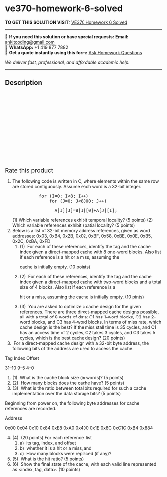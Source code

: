 # ve370-homework-6-solved
**TO GET THIS SOLUTION VISIT:** [VE370 Homework 6 Solved](https://www.ankitcodinghub.com/product/ve370-homework-6-solved/)


---

📩 **If you need this solution or have special requests:** **Email:** ankitcoding@gmail.com  
📱 **WhatsApp:** +1 419 877 7882  
📄 **Get a quote instantly using this form:** [Ask Homework Questions](https://www.ankitcodinghub.com/services/ask-homework-questions/)

*We deliver fast, professional, and affordable academic help.*

---

<h2>Description</h2>



<div class="kk-star-ratings kksr-auto kksr-align-center kksr-valign-top" data-payload="{&quot;align&quot;:&quot;center&quot;,&quot;id&quot;:&quot;99104&quot;,&quot;slug&quot;:&quot;default&quot;,&quot;valign&quot;:&quot;top&quot;,&quot;ignore&quot;:&quot;&quot;,&quot;reference&quot;:&quot;auto&quot;,&quot;class&quot;:&quot;&quot;,&quot;count&quot;:&quot;0&quot;,&quot;legendonly&quot;:&quot;&quot;,&quot;readonly&quot;:&quot;&quot;,&quot;score&quot;:&quot;0&quot;,&quot;starsonly&quot;:&quot;&quot;,&quot;best&quot;:&quot;5&quot;,&quot;gap&quot;:&quot;4&quot;,&quot;greet&quot;:&quot;Rate this product&quot;,&quot;legend&quot;:&quot;0\/5 - (0 votes)&quot;,&quot;size&quot;:&quot;24&quot;,&quot;title&quot;:&quot;VE370 Homework 6 Solved&quot;,&quot;width&quot;:&quot;0&quot;,&quot;_legend&quot;:&quot;{score}\/{best} - ({count} {votes})&quot;,&quot;font_factor&quot;:&quot;1.25&quot;}">

<div class="kksr-stars">

<div class="kksr-stars-inactive">
            <div class="kksr-star" data-star="1" style="padding-right: 4px">


<div class="kksr-icon" style="width: 24px; height: 24px;"></div>
        </div>
            <div class="kksr-star" data-star="2" style="padding-right: 4px">


<div class="kksr-icon" style="width: 24px; height: 24px;"></div>
        </div>
            <div class="kksr-star" data-star="3" style="padding-right: 4px">


<div class="kksr-icon" style="width: 24px; height: 24px;"></div>
        </div>
            <div class="kksr-star" data-star="4" style="padding-right: 4px">


<div class="kksr-icon" style="width: 24px; height: 24px;"></div>
        </div>
            <div class="kksr-star" data-star="5" style="padding-right: 4px">


<div class="kksr-icon" style="width: 24px; height: 24px;"></div>
        </div>
    </div>

<div class="kksr-stars-active" style="width: 0px;">
            <div class="kksr-star" style="padding-right: 4px">


<div class="kksr-icon" style="width: 24px; height: 24px;"></div>
        </div>
            <div class="kksr-star" style="padding-right: 4px">


<div class="kksr-icon" style="width: 24px; height: 24px;"></div>
        </div>
            <div class="kksr-star" style="padding-right: 4px">


<div class="kksr-icon" style="width: 24px; height: 24px;"></div>
        </div>
            <div class="kksr-star" style="padding-right: 4px">


<div class="kksr-icon" style="width: 24px; height: 24px;"></div>
        </div>
            <div class="kksr-star" style="padding-right: 4px">


<div class="kksr-icon" style="width: 24px; height: 24px;"></div>
        </div>
    </div>
</div>


<div class="kksr-legend" style="font-size: 19.2px;">
            <span class="kksr-muted">Rate this product</span>
    </div>
    </div>
<div class="page" title="Page 1">
<div class="layoutArea">
<div class="column">
<ol>
<li>The following code is written in C, where elements within the same row are stored contiguously. Assume each word is a 32-bit integer.
<pre>          for (I=0; I&lt;8; I++)
              for (J=0; J&lt;8000; J++)
</pre>
<pre>                A[I][J]=B[I][0]+A[J][I];
</pre>
(1) Which variable references exhibit temporal locality? (5 points) (2) Which variable references exhibit spatial locality? (5 points)
</li>
<li>Below is a list of 32-bit memory address references, given as word addresses: 0x03, 0xB4, 0x2B, 0x02, 0xBF, 0x58, 0xBE, 0x0E, 0xB5, 0x2C, 0xBA, 0xFD
<ol>
<li>(1) &nbsp;For each of these references, identify the tag and the cache index given a direct-mapped
cache with 8 one-word blocks. Also list if each reference is a hit or a miss, assuming the

cache is initially empty. (10 points)
</li>
<li>(2) &nbsp;For each of these references, identify the tag and the cache index given a direct-mapped
cache with two-word blocks and a total size of 4 blocks. Also list if each reference is a

hit or a miss, assuming the cache is initially empty. (10 pints)
</li>
<li>(3) &nbsp;You are asked to optimize a cache design for the given references. There are three
direct-mapped cache designs possible, all with a total of 8 words of data: C1 has 1-word blocks, C2 has 2-word blocks, and C3 has 4-word blocks. In terms of miss rate, which cache design is the best? If the miss stall time is 35 cycles, and C1 has an access time of 2 cycles, C2 takes 3 cycles, and C3 takes 5 cycles, which is the best cache design? (20 points)
</li>
</ol>
</li>
<li>&nbsp;For a direct-mapped cache design with a 32-bit byte address, the following bits of the address are used to access the cache.</li>
</ol>
</div>
</div>
</div>
<div class="page" title="Page 2">
<div class="layoutArea">
<div class="column">
Tag Index Offset

31–10 9–5 4–0

<ol>
<li>(1) &nbsp;What is the cache block size (in words)? (5 points)</li>
<li>(2) &nbsp;How many blocks does the cache have? (5 points)</li>
<li>(3) &nbsp;What is the ratio between total bits required for such a cache implementation over the
data storage bits? (5 points)
</li>
</ol>
Beginning from power on, the following byte addresses for cache references are recorded.

Address

0x00 0x04 0x10 0x84 0xE8 0xA0 0x400 0x1E 0x8C 0xC1C 0xB4 0x884

<ol start="4">
<li>(4) &nbsp;(20 points) For each reference, list
<ol>
<li>a) &nbsp;its tag, index, and offset</li>
<li>b) &nbsp;whether it is a hit or a miss, and</li>
<li>c) &nbsp;How many blocks were replaced (if any)?</li>
</ol>
</li>
<li>(5) &nbsp;What is the hit ratio? (5 points)</li>
<li>(6) &nbsp;Show the final state of the cache, with each valid line represented as &lt;index, tag, data&gt;.
(10 points)
</li>
</ol>
</div>
</div>
</div>
